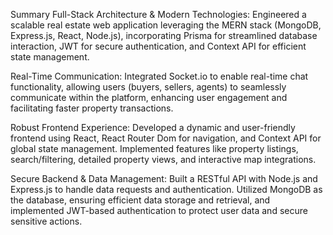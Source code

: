 Summary
Full-Stack Architecture & Modern Technologies: Engineered a scalable real estate web application leveraging the MERN stack (MongoDB, Express.js, React, Node.js), incorporating Prisma for streamlined database interaction, JWT for secure authentication, and Context API for efficient state management.

Real-Time Communication: Integrated Socket.io to enable real-time chat functionality, allowing users (buyers, sellers, agents) to seamlessly communicate within the platform, enhancing user engagement and facilitating faster property transactions.

Robust Frontend Experience: Developed a dynamic and user-friendly frontend using React, React Router Dom for navigation, and Context API for global state management. Implemented features like property listings, search/filtering, detailed property views, and interactive map integrations.

Secure Backend & Data Management: Built a RESTful API with Node.js and Express.js to handle data requests and authentication. Utilized MongoDB as the database, ensuring efficient data storage and retrieval, and implemented JWT-based authentication to protect user data and secure sensitive actions.
